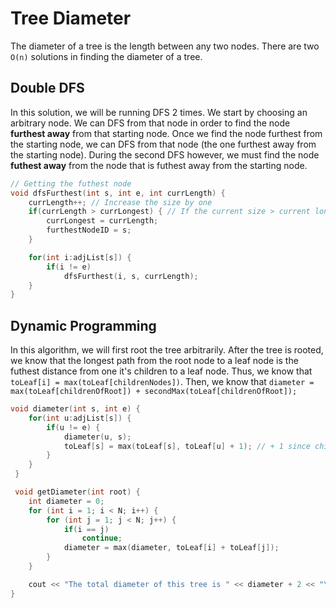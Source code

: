 # Tree Diameter
The diameter of a tree is the length between any two nodes. There are two `O(n)` solutions in finding the diameter of a tree.

## Double DFS
In this solution, we will be running DFS 2 times. We start by choosing an arbitrary node. We can DFS from that node in order to find the node **furthest away** from that starting node. Once we find the node furthest from the starting node, we can DFS from that node (the one furthest away from the starting node). During the second DFS however, we must find the node **futhest away** from the node that is futhest away from the starting node.

```cpp
// Getting the futhest node
void dfsFurthest(int s, int e, int currLength) {
    currLength++; // Increase the size by one
    if(currLength > currLongest) { // If the current size > current longest length
        currLongest = currLength;
        furthestNodeID = s;
    }

    for(int i:adjList[s]) {
        if(i != e)
            dfsFurthest(i, s, currLength);
    }
}
```

## Dynamic Programming
In this algorithm, we will first root the tree arbitrarily. After the tree is rooted, we know that the longest path from the root node to a leaf node is the futhest distance from one it's children to a leaf node. Thus, we know that `toLeaf[i] = max(toLeaf[childrenNodes])`. Then, we know that `diameter = max(toLeaf[childrenOfRoot]) + secondMax(toLeaf[childrenOfRoot]);`

```cpp
void diameter(int s, int e) {
    for(int u:adjList[s]) {
        if(u != e) {
            diameter(u, s);
            toLeaf[s] = max(toLeaf[s], toLeaf[u] + 1); // + 1 since child to that node is length 1
        }
    }
 }

 void getDiameter(int root) {
    int diameter = 0;
    for (int i = 1; i < N; i++) {
        for (int j = 1; j < N; j++) {
            if(i == j)
                continue;
            diameter = max(diameter, toLeaf[i] + toLeaf[j]);
        }
    }

    cout << "The total diameter of this tree is " << diameter + 2 << "\n";
}
```